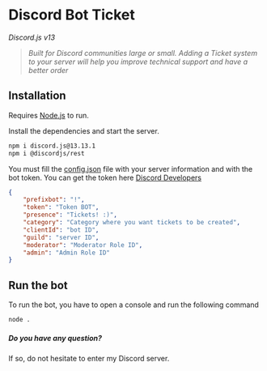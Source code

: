 # Discord Bot Ticket
*Discord.js v13*

> *Built for Discord communities large or small. Adding a Ticket system to your server will help you improve technical support and have a better order*

## Installation

Requires [Node.js](https://nodejs.org/) to run.

Install the dependencies and start the server.

```sh
npm i discord.js@13.13.1
npm i @discordjs/rest
```

You must fill the [config.json](https://github.com/MiguelFacte/Discord-Bot-Ticket/blob/main/Discord%20Bot%20tickets/config.json) file with your server information and with the bot token. You can get the token here [Discord Developers](https://discord.com/developers/applications)
```json
{
    "prefixbot": "!",
    "token": "Token BOT",
    "presence": "Tickets! :)",
    "category": "Category where you want tickets to be created",
    "clientId": "bot ID",
    "guild": "server ID",
    "moderator": "Moderator Role ID",
    "admin": "Admin Role ID"
}
```

## Run the bot
To run the bot, you have to open a console and run the following command
```sh
node .
```

##### Do you have any question?
If so, do not hesitate to enter my Discord server.
